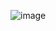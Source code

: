 ![image](https://github.com/rajathkannabiran/SQL-Practice/assets/43930076/a627131e-5dc4-4038-89ad-7cd746da8123)
